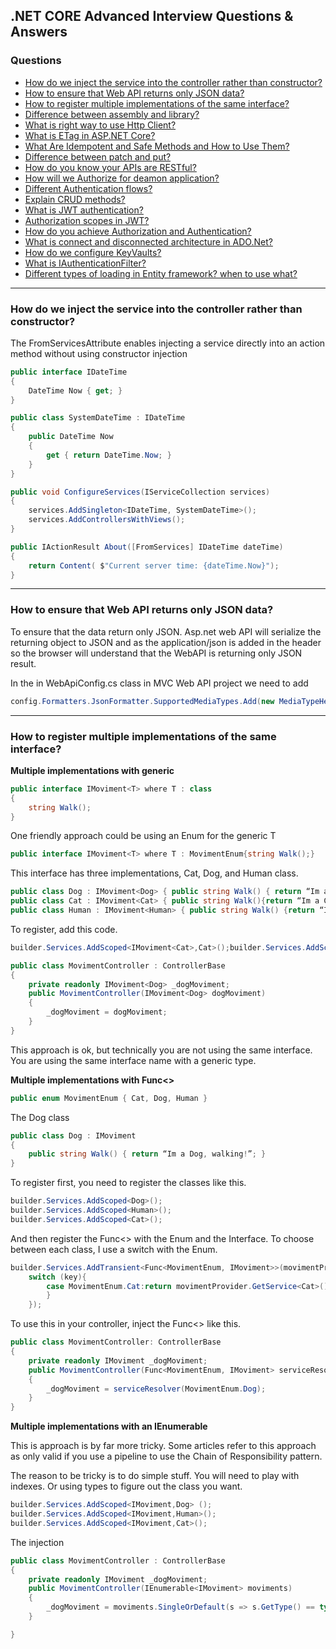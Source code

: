 ## .NET CORE Advanced Interview Questions & Answers

### Questions
- [How do we inject the service into the controller rather than constructor?](#how-do-we-inject-the-service-into-the-controller-rather-than-constructor)
- [How to ensure that Web API returns only JSON data?](#how-to-ensure-that-web-api-returns-only-json-data)
- [How to register multiple implementations of the same interface?](#)
- [Difference between assembly and library?](#)
- [What is right way to use Http Client?](#)
- [What is ETag in ASP.NET Core?](#)
- [What Are Idempotent and Safe Methods and How to Use Them?](#)
- [Difference between patch and put?](#)
- [How do you know your APIs are RESTful?](#)
- [How will we Authorize for deamon application?](#)
- [Different Authentication flows?](#)
- [Explain CRUD methods?](#)
- [What is JWT authentication?](#)
- [Authorization scopes in JWT?](#)
- [How do you achieve Authorization and Authentication?](#)
- [What is connect and disconnected architecture in ADO.Net?](#)
- [How do we configure KeyVaults?](#)
- [What is IAuthenticationFilter?](#)
- [Different types of loading in Entity framework? when to use what?](#)

***

### How do we inject the service into the controller rather than constructor?

The FromServicesAttribute enables injecting a service directly into an action method without using constructor injection

```csharp
public interface IDateTime
{
    DateTime Now { get; }
}

public class SystemDateTime : IDateTime
{
    public DateTime Now
    {
        get { return DateTime.Now; }
    }
}

public void ConfigureServices(IServiceCollection services)
{
    services.AddSingleton<IDateTime, SystemDateTime>();
    services.AddControllersWithViews();
}

public IActionResult About([FromServices] IDateTime dateTime)
{
    return Content( $"Current server time: {dateTime.Now}");
}
```
***

### How to ensure that Web API returns only JSON data?

To ensure that the data return only JSON. Asp.net web API will  serialize the returning object to JSON and as the application/json is added in the header so the browser will understand that the WebAPI is returning only JSON result.

In the in WebApiConfig.cs class in MVC Web API project we need to add

```csharp
config.Formatters.JsonFormatter.SupportedMediaTypes.Add(new MediaTypeHeaderValue("application/json"));
```

***

### How to register multiple implementations of the same interface?

**Multiple implementations with generic**

```csharp
public interface IMoviment<T> where T : class 
{ 
    string Walk(); 
}
```

One friendly approach could be using an Enum for the generic T
```csharp 
public interface IMoviment<T> where T : MovimentEnum{string Walk();} 
```

This interface has three implementations, Cat, Dog, and Human class.
```csharp
public class Dog : IMoviment<Dog> { public string Walk() { return “Im a Dog, walking!”; } }
public class Cat : IMoviment<Cat> { public string Walk(){return “Im a Cat, walking!”; } }
public class Human : IMoviment<Human> { public string Walk() {return “Im a human, walking!”; } }
```

To register, add this code.
```csharp
builder.Services.AddScoped<IMoviment<Cat>,Cat>();builder.Services.AddScoped<IMoviment<Dog>, Dog>();builder.Services.AddScoped<IMoviment<Human>, Human>();
```

```csharp
public class MovimentController : ControllerBase
{
    private readonly IMoviment<Dog> _dogMoviment;
    public MovimentController(IMoviment<Dog> dogMoviment)
    {
        _dogMoviment = dogMoviment;
    }
}
```

This approach is ok, but technically you are not using the same interface. You are using the same interface name with a generic type.

**Multiple implementations with Func<>**

```csharp
public enum MovimentEnum { Cat, Dog, Human }
```

The Dog class
```csharp
public class Dog : IMoviment
{
    public string Walk() { return “Im a Dog, walking!”; }
}
```

To register first, you need to register the classes like this.

```csharp
builder.Services.AddScoped<Dog>();
builder.Services.AddScoped<Human>();
builder.Services.AddScoped<Cat>();
```

And then register the Func<> with the Enum and the Interface. To choose between each class, I use a switch with the Enum.

```csharp
builder.Services.AddTransient<Func<MovimentEnum, IMoviment>>(movimentProvider => key => {
    switch (key){
        case MovimentEnum.Cat:return movimentProvider.GetService<Cat>();case MovimentEnum.Dog:return movimentProvider.GetService<Dog>();case MovimentEnum.Human:return movimentProvider.GetService<Human>();default:return null;
        }
    });
```

To use this in your controller, inject the Func<> like this.

```csharp
public class MovimentController: ControllerBase
{
    private readonly IMoviment _dogMoviment;
    public MovimentController(Func<MovimentEnum, IMoviment> serviceResolver)
    {
        _dogMoviment = serviceResolver(MovimentEnum.Dog);
    }
}
```

**Multiple implementations with an IEnumerable**

This is approach is by far more tricky. Some articles refer to this approach as only valid if you use a pipeline to use the Chain of Responsibility pattern.

The reason to be tricky is to do simple stuff. You will need to play with indexes. Or using types to figure out the class you want.

```csharp
builder.Services.AddScoped<IMoviment,Dog> ();
builder.Services.AddScoped<IMoviment,Human>();
builder.Services.AddScoped<IMoviment,Cat>();
```

The injection
```csharp
public class MovimentController : ControllerBase
{
    private readonly IMoviment _dogMoviment;
    public MovimentController(IEnumerable<IMoviment> moviments)
    {
        _dogMoviment = moviments.SingleOrDefault(s => s.GetType() == typeof(Dog));
    }

}
```